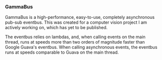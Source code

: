 ### GammaBus
GammaBus is a high-performance, easy-to-use, completely asynchronous pub-sub eventbus. This was created for a computer vision project I am actively working on, which has yet to be published.

The eventbus relies on lambdas, and, when calling events on the main thread, runs at speeds more than two orders of magnitude faster than Google Guava's eventbus. When calling asynchronous events, the eventbus runs at speeds comparable to Guava on the main thread.